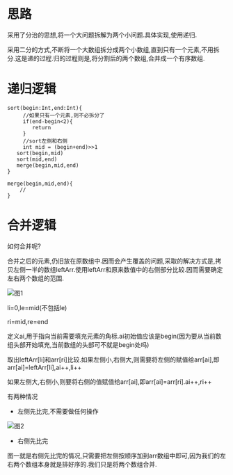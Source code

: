 # 思路

采用了分治的思想,将一个大问题拆解为两个小问题.具体实现,使用递归.

采用二分的方式,不断将一个大数组拆分成两个小数组,直到只有一个元素,不用拆分.这是递的过程.归的过程则是,将分割后的两个数组,合并成一个有序数组.

# 递归逻辑

```
sort(begin:Int,end:Int){
	 //如果只有一个元素,则不必拆分了
	 if(end-begin<2){
   	 	return
	 }
	 //sort左侧和右侧
	 int mid = (begin+end)>>1
   sort(begin,mid)
   sort(mid,end)
   merge(begin,mid,end)
}

merge(begin,mid,end){
	//
}
```

# 合并逻辑

如何合并呢?

合并之后的元素,仍旧放在原数组中.因而会产生覆盖的问题,采取的解决方式是,拷贝左侧一半的数组leftArr.使用leftArr和原来数值中的右侧部分比较.因而需要确定左右两个数组的范围.

![图1](https://tva1.sinaimg.cn/large/008i3skNly1gtwo9jbapnj613w0u0ach02.jpg)

li=0,le=mid(不包括le)

ri=mid,re=end

定义ai,用于指向当前需要填充元素的角标.ai初始值应该是begin(因为要从当前数组头部开始填充,当前数组的头部可不就是begin处吗)

取出leftArr[li]和arr[ri]比较.如果左侧小,右侧大,则需要将左侧的赋值给arr[ai],即arr[ai]=leftArr[li],ai++,li++

如果左侧大,右侧小,则要将右侧的值赋值给arr[ai],即arr[ai]=arr[ri].ai++,ri++

有两种情况

- 左侧先比完,不需要做任何操作

![图2](https://tva1.sinaimg.cn/large/008i3skNly1gtwo90q9kbj614k0sgwgv02.jpg)

- 右侧先比完

图一就是右侧先比完的情况,只需要把左侧按顺序加到arr数组中即可,因为我们的左右两个数组本身就是排好序的.我们只是将两个数组合并.

